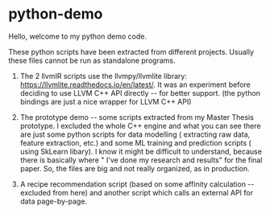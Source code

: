 # python-demo

Hello, welcome to my python demo code.

These python scripts have been extracted from different projects. Usually these files cannot be run as standalone programs.

1. The 2 llvmIR scripts use the llvmpy/llvmlite library: https://llvmlite.readthedocs.io/en/latest/. It was an experiment before deciding to use LLVM C++ API  directly -- for better support. (the python bindings are just a nice wrapper for LLVM C++ API)

2. The prototype demo -- some scripts extracted from my Master Thesis prototype. I excluded the whole C++ engine and what you can see there are just some python scripts for data modelling ( extracting raw data, feature extraction, etc.) and some ML training and prediction scripts ( using SkLearn libary).
I know it might be difficult to understand, because there is basically where " I've done my research and results" for the final paper. So, the files are big and not really organized, as in production.

3. A recipe recommendation script (based on some affinity calculation -- excluded from here) and another script which calls an external API for data page-by-page. 

